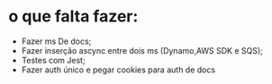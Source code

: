 # o que falta fazer:

- Fazer ms De docs;
- Fazer inserção ascync entre dois ms (Dynamo,AWS SDK e SQS);
- Testes com Jest;
- Fazer auth único e pegar cookies para auth de docs
